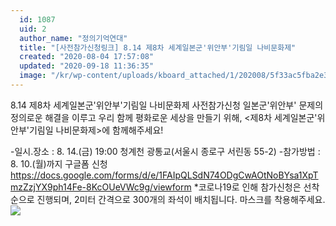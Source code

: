 ```yaml
---
  id: 1087
  uid: 2
  author_name: "정의기억연대"
  title: "[사전참가신청링크] ﻿8.14 제8차 세계일본군'위안부'기림일 나비문화제"
  created: "2020-08-04 17:57:08"
  updated: "2020-09-18 11:36:35"
  image: "/kr/wp-content/uploads/kboard_attached/1/202008/5f33ac5fba2e39540723.jpg"
---
```

8.14 제8차 세계일본군'위안부'기림일 나비문화제 사전참가신청
일본군'위안부' 문제의 정의로운 해결을 이루고 우리 함께 평화로운 세상을 만들기 위해, 
<제8차 세계일본군'위안부'기림일 나비문화제>에 함께해주세요!

-일시.장소 : 8. 14.(금) 19:00 청계천 광통교(서울시 종로구 서린동 55-2)
-참가방법 : 8. 10.(월)까지 구글폼 신청 
https://docs.google.com/forms/d/e/1FAIpQLSdN74ODgCwAOtNoBYsa1XpTmzZzjYX9ph14Fe-8KcOUeVWc9g/viewform
\*코로나19로 인해 참가신청은 선착순으로 진행되며, 2미터 간격으로 300개의 좌석이 배치됩니다. 마스크를 착용해주세요.
 ![](/kr/wp-content/uploads/kboard_attached/1/202008/5f33ac5fba2e39540723.jpg)